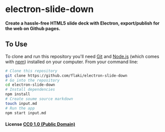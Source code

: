 # electron-slide-down

**Create a hassle-free HTML5 slide deck with Electron, export/publish for the web on Github pages.**

## To Use

To clone and run this repository you'll need [Git](https://git-scm.com) and [Node.js](https://nodejs.org/en/download/) (which comes with [npm](http://npmjs.com)) installed on your computer. From your command line:

```bash
# Clone this repository
git clone https://github.com/flaki/electron-slide-down
# Go into the repository
cd electron-slide-down
# Install dependencies
npm install
# Create soume source markdown
touch input.md
# Run the app
npm start input.md
```

#### License [CC0 1.0 (Public Domain)](LICENSE.md)
